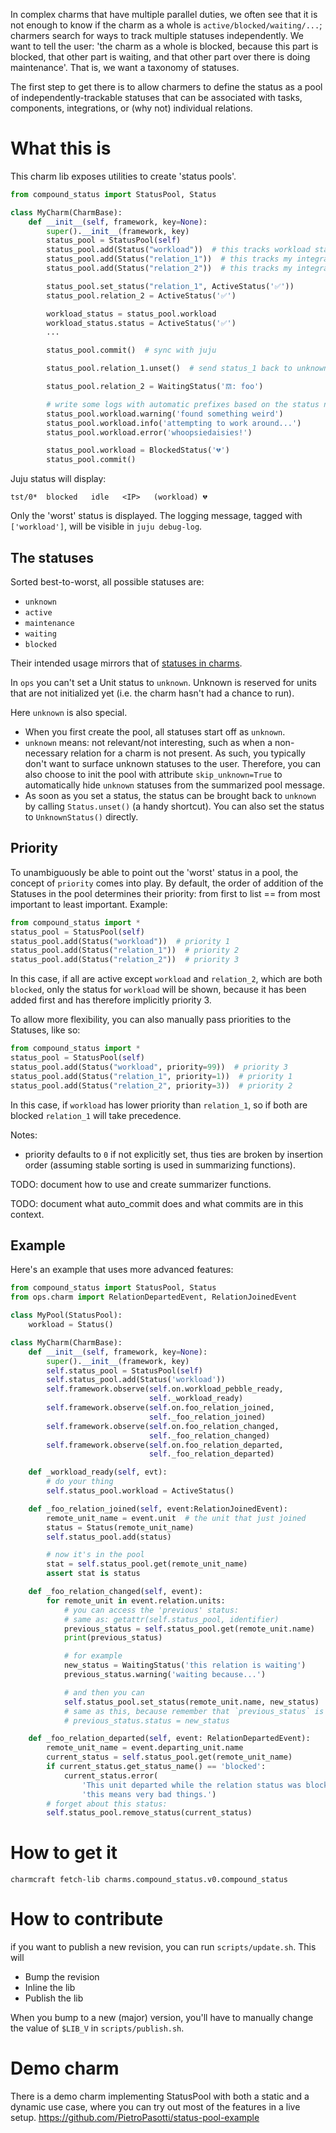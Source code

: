In complex charms that have multiple parallel duties, we often see that it is not enough to know if the charm as a whole is `active/blocked/waiting/...`; charmers search for ways to track multiple statuses independently. We want to tell the user: 'the charm as a whole is blocked, because this part is blocked, that other part is waiting, and that other part over there is doing maintenance'.
That is, we want a taxonomy of statuses.

The first step to get there is to allow charmers to define the status as a pool of independently-trackable statuses that can be associated with tasks, components, integrations, or (why not) individual relations.

# What this is

This charm lib exposes utilities to create 'status pools'.
```python
from compound_status import StatusPool, Status

class MyCharm(CharmBase):
    def __init__(self, framework, key=None):
        super().__init__(framework, key)
        status_pool = StatusPool(self)
        status_pool.add(Status("workload"))  # this tracks workload status
        status_pool.add(Status("relation_1"))  # this tracks my integration #1
        status_pool.add(Status("relation_2"))  # this tracks my integration #2

        status_pool.set_status("relation_1", ActiveStatus('✅'))
        status_pool.relation_2 = ActiveStatus('✅')

        workload_status = status_pool.workload
        workload_status.status = ActiveStatus('✅')
        ...

        status_pool.commit()  # sync with juju

        status_pool.relation_1.unset()  # send status_1 back to unknown, until you set it again.

        status_pool.relation_2 = WaitingStatus('𝌗: foo')

        # write some logs with automatic prefixes based on the status name
        status_pool.workload.warning('found something weird')
        status_pool.workload.info('attempting to work around...')
        status_pool.workload.error('whoopsiedaisies!')

        status_pool.workload = BlockedStatus('💔')
        status_pool.commit()
```

Juju status will display:

`tst/0*  blocked   idle   <IP>   (workload) 💔`

Only the 'worst' status is displayed.
The logging message, tagged with `['workload']`, will be visible in `juju debug-log`.

## The statuses

Sorted best-to-worst, all possible statuses are:
 - `unknown`
 - `active`
 - `maintenance`
 - `waiting`
 - `blocked`

Their intended usage mirrors that of [statuses in charms](https://discourse.charmhub.io/t/status-values/1168).

In `ops` you can't set a Unit status to `unknown`. Unknown is reserved for units that are not initialized yet (i.e. the charm hasn't had a chance to run).

Here `unknown` is also special.

  - When you first create the pool, all statuses start off as `unknown`.
  - `unknown` means: not relevant/not interesting, such as when a non-necessary relation for a charm is not present. As such, you typically don't want to surface unknown statuses to the user. Therefore, you can also choose to init the pool with attribute `skip_unknown=True` to automatically hide `unknown` statuses from the summarized pool message.
  - As soon as you set a status, the status can be brought back to `unknown` by calling `Status.unset()` (a handy shortcut).  You can also set the status to `UnknownStatus()` directly.

## Priority

To unambiguously be able to point out the 'worst' status in a pool, the concept of `priority` comes into play.
By default, the order of addition of the Statuses in the pool determines their priority:
from first to list == from most important to least important.
Example:

```python
from compound_status import *
status_pool = StatusPool(self)
status_pool.add(Status("workload"))  # priority 1
status_pool.add(Status("relation_1"))  # priority 2
status_pool.add(Status("relation_2"))  # priority 3
```

In this case, if all are active except `workload` and `relation_2`, which are both `blocked`, only the status for `workload` will be shown, because it has been added first and has therefore implicitly priority 3.

To allow more flexibility, you can also manually pass priorities to the Statuses, like so:

```python
from compound_status import *
status_pool = StatusPool(self)
status_pool.add(Status("workload", priority=99))  # priority 3
status_pool.add(Status("relation_1", priority=1))  # priority 1
status_pool.add(Status("relation_2", priority=3))  # priority 2
```

In this case, if `workload` has lower priority than `relation_1`, so if both are blocked `relation_1` will take precedence.

Notes:
- priority defaults to `0` if not explicitly set, thus ties are broken by insertion order (assuming stable sorting is used in summarizing functions).

TODO: document how to use and create summarizer functions.

TODO: document what auto_commit does and what commits are in this context.

## Example

Here's an example that uses more advanced features:

```python
from compound_status import StatusPool, Status
from ops.charm import RelationDepartedEvent, RelationJoinedEvent

class MyPool(StatusPool):
    workload = Status()

class MyCharm(CharmBase):
    def __init__(self, framework, key=None):
        super().__init__(framework, key)
        self.status_pool = StatusPool(self)
        self.status_pool.add(Status('workload'))
        self.framework.observe(self.on.workload_pebble_ready,
                               self._workload_ready)
        self.framework.observe(self.on.foo_relation_joined,
                               self._foo_relation_joined)
        self.framework.observe(self.on.foo_relation_changed,
                               self._foo_relation_changed)
        self.framework.observe(self.on.foo_relation_departed,
                               self._foo_relation_departed)

    def _workload_ready(self, evt):
        # do your thing
        self.status_pool.workload = ActiveStatus()

    def _foo_relation_joined(self, event:RelationJoinedEvent):
        remote_unit_name = event.unit  # the unit that just joined
        status = Status(remote_unit_name)
        self.status_pool.add(status)

        # now it's in the pool
        stat = self.status_pool.get(remote_unit_name)
        assert stat is status

    def _foo_relation_changed(self, event):
        for remote_unit in event.relation.units:
            # you can access the 'previous' status:
            # same as: getattr(self.status_pool, identifier)
            previous_status = self.status_pool.get(remote_unit.name)
            print(previous_status)

            # for example
            new_status = WaitingStatus('this relation is waiting')
            previous_status.warning('waiting because...')

            # and then you can
            self.status_pool.set_status(remote_unit.name, new_status)
            # same as this, because remember that `previous_status` is a `Status` object in the pool:
            # previous_status.status = new_status

    def _foo_relation_departed(self, event: RelationDepartedEvent):
        remote_unit_name = event.departing_unit.name
        current_status = self.status_pool.get(remote_unit_name)
        if current_status.get_status_name() == 'blocked':
            current_status.error(
                'This unit departed while the relation status was blocked;'
                'this means very bad things.')
        # forget about this status:
        self.status_pool.remove_status(current_status)
```


# How to get it

`charmcraft fetch-lib charms.compound_status.v0.compound_status`

# How to contribute
if you want to publish a new revision, you can run `scripts/update.sh`.
This will
 - Bump the revision
 - Inline the lib
 - Publish the lib

When you bump to a new (major) version, you'll have to manually change the
value of `$LIB_V` in `scripts/publish.sh`.

# Demo charm

There is a demo charm implementing StatusPool with both a static and a dynamic use case, where you can try out most of the features in a live setup.
https://github.com/PietroPasotti/status-pool-example
